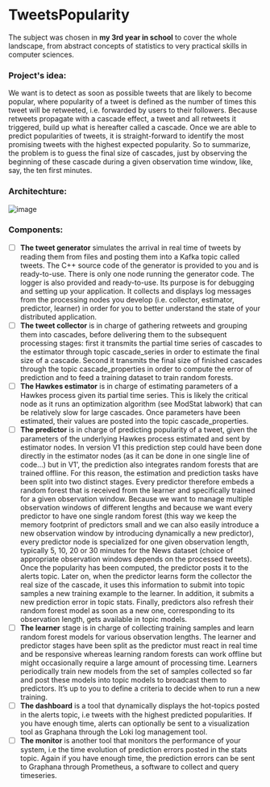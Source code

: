 #  TweetsPopularity
The subject was chosen in **my 3rd year in school** to cover the whole landscape, from abstract concepts of statistics to very practical skills in computer sciences.

### Project's idea:
We want is to detect as soon as possible tweets that are likely to become popular, where popularity of a tweet is defined as the number of times this tweet will be retweeted, i.e. forwarded by users to their followers. Because retweets propagate with a cascade effect, a tweet and all retweets it triggered, build up what is hereafter called a cascade. Once we are able to predict popularities of tweets, it is straight-forward to identify the most promising tweets with the highest expected popularity. So to summarize, the problem is to guess the final size of cascades, just by observing the beginning of these cascade during a given observation time window, like, say, the ten first minutes.

### Architechture:
![image](https://user-images.githubusercontent.com/54381332/149750291-3141be2c-7382-4e23-a0e2-11b59a2c0d6b.png)


### Components:
- [ ] **The tweet generator** simulates the arrival in real time of tweets by reading them from files and posting them into a Kafka topic called tweets. The C++ source code of the generator is provided to you and is ready-to-use. There is only one node running the generator code.
The logger is also provided and ready-to-use. Its purpose is for debugging and setting up your application. It collects and displays log messages from the processing nodes you develop (i.e. collector, estimator, predictor, learner) in order for you to better understand the state of your distributed application.
- [ ] **The tweet collector** is in charge of gathering retweets and grouping them into cascades, before delivering them to the subsequent processing stages: first it transmits the partial time series of cascades to the estimator through topic cascade_series in order to estimate the final size of a cascade. Second it transmits the final size of finished cascades through the topic cascade_properties in order to compute the error of prediction and to feed a training dataset to train random forests.
- [ ] **The Hawkes estimator** is in charge of estimating parameters of a Hawkes process given its partial time series. This is likely the critical node as it runs an optimization algorithm (see ModStat labwork) that can be relatively slow for large cascades. Once parameters have been estimated, their values are posted into the topic cascade_properties.
- [ ] **The predictor** is in charge of predicting popularity of a tweet, given the parameters of the underlying Hawkes process estimated and sent by estimator nodes. In version V1 this prediction step could have been done directly in the estimator nodes (as it can be done in one single line of code…) but in V1', the prediction also integrates random forests that are trained offline. For this reason, the estimation and prediction tasks have been split into two distinct stages. Every predictor therefore embeds a random forest that is received from the learner and specifically trained for a given observation window. Because we want to manage multiple observation windows of different lengths and because we want every predictor to have one single random forest (this way we keep the memory footprint of predictors small and we can also easily introduce a new observation window by introducing dynamically a new predictor), every predictor node is specialized for one given observation length, typically 5, 10, 20 or 30 minutes for the News dataset (choice of appropriate observation windows depends on the processed tweets). Once the popularity has been computed, the predictor posts it to the alerts topic. Later on, when the predictor learns form the collector the real size of the cascade, it uses this information to submit into topic samples a new training example to the learner. In addition, it submits a new prediction error in topic stats. Finally, predictors also refresh their random forest model as soon as a new one, corresponding to its observation length, gets available in topic models.
- [ ] **The learner** stage is in charge of collecting training samples and learn random forest models for various observation lengths. The learner and predictor stages have been split as the predictor must react in real time and be responsive whereas learning random forests can work offline but might occasionally require a large amount of processing time. Learners periodically train new models from the set of samples collected so far and post these models into topic models to broadcast them to predictors. It’s up to you to define a criteria to decide when to run a new training.
- [ ] **The dashboard** is a tool that dynamically displays the hot-topics posted in the alerts topic, i.e tweets with the highest predicted popularities. If you have enough time, alerts can optionally be sent to a visualization tool as Graphana through the Loki log management tool.
- [ ] **The monitor** is another tool that monitors the performance of your system, i.e the time evolution of prediction errors posted in the stats topic. Again if you have enough time, the prediction errors can be sent to Graphana through Prometheus, a software to collect and query timeseries.
